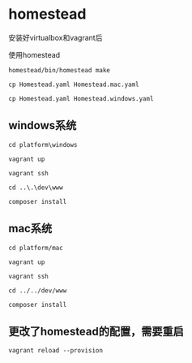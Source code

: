 # homestead

安装好virtualbox和vagrant后

使用homestead 

```
homestead/bin/homestead make

cp Homestead.yaml Homestead.mac.yaml

cp Homestead.yaml Homestead.windows.yaml
```

## windows系统
```
cd platform\windows

vagrant up

vagrant ssh

cd ..\.\dev\www

composer install
```


## mac系统
```
cd platform/mac

vagrant up

vagrant ssh

cd ../../dev/www

composer install
```

## 更改了homestead的配置，需要重启
```
vagrant reload --provision
```
